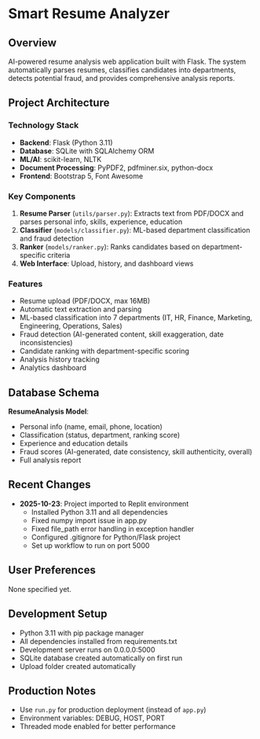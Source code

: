 # Smart Resume Analyzer

## Overview
AI-powered resume analysis web application built with Flask. The system automatically parses resumes, classifies candidates into departments, detects potential fraud, and provides comprehensive analysis reports.

## Project Architecture

### Technology Stack
- **Backend**: Flask (Python 3.11)
- **Database**: SQLite with SQLAlchemy ORM
- **ML/AI**: scikit-learn, NLTK
- **Document Processing**: PyPDF2, pdfminer.six, python-docx
- **Frontend**: Bootstrap 5, Font Awesome

### Key Components
1. **Resume Parser** (`utils/parser.py`): Extracts text from PDF/DOCX and parses personal info, skills, experience, education
2. **Classifier** (`models/classifier.py`): ML-based department classification and fraud detection
3. **Ranker** (`models/ranker.py`): Ranks candidates based on department-specific criteria
4. **Web Interface**: Upload, history, and dashboard views

### Features
- Resume upload (PDF/DOCX, max 16MB)
- Automatic text extraction and parsing
- ML-based classification into 7 departments (IT, HR, Finance, Marketing, Engineering, Operations, Sales)
- Fraud detection (AI-generated content, skill exaggeration, date inconsistencies)
- Candidate ranking with department-specific scoring
- Analysis history tracking
- Analytics dashboard

## Database Schema
**ResumeAnalysis Model**:
- Personal info (name, email, phone, location)
- Classification (status, department, ranking score)
- Experience and education details
- Fraud scores (AI-generated, date consistency, skill authenticity, overall)
- Full analysis report

## Recent Changes
- **2025-10-23**: Project imported to Replit environment
  - Installed Python 3.11 and all dependencies
  - Fixed numpy import issue in app.py
  - Fixed file_path error handling in exception handler
  - Configured .gitignore for Python/Flask project
  - Set up workflow to run on port 5000

## User Preferences
None specified yet.

## Development Setup
- Python 3.11 with pip package manager
- All dependencies installed from requirements.txt
- Development server runs on 0.0.0.0:5000
- SQLite database created automatically on first run
- Upload folder created automatically

## Production Notes
- Use `run.py` for production deployment (instead of `app.py`)
- Environment variables: DEBUG, HOST, PORT
- Threaded mode enabled for better performance
